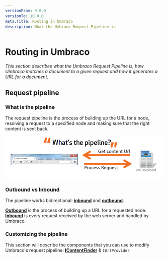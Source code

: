 ```yaml
---
versionFrom: 9.0.0
versionTo: 10.0.0
meta.Title: Routing in Umbraco
description: What the Umbraco Request Pipeline is
---
```


# Routing in Umbraco

_This section describes what the Umbraco Request Pipeline is, how Umbraco matches a document to a given request and how it generates a URL for a document._

## Request pipeline

### What is the pipeline

The request pipeline is the process of building up the URL for a node, resolving a request to a specified node and making sure that the right content is sent back.

![what is the pipeline](images/what-is-the-pipeline.png)

### Outbound vs Inbound

The pipeline works bidirectional: [**inbound**](inbound-pipeline.md) and [**outbound**](outbound-pipeline.md).

[**Outbound**](outbound-pipeline.md) is the process of building up a URL for a requested node. [**Inbound**](inbound-pipeline.md) is every request received by the web server and handled by Umbraco.

### Customizing the pipeline

This section will describe the components that you can use to modify Umbraco's request pipeline: [**IContentFinder**](icontentfinder.md) & `IUrlProvider`
